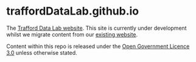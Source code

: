 # traffordDataLab.github.io
The [Trafford Data Lab website](https://trafforddatalab.github.io). This site is currently under development whilst we migrate content from our [existing website](http://www.infotrafford.org.uk).

Content within this repo is released under the [Open Government Licence 3.0](http://www.nationalarchives.gov.uk/doc/open-government-licence/version/3/) unless otherwise stated.
